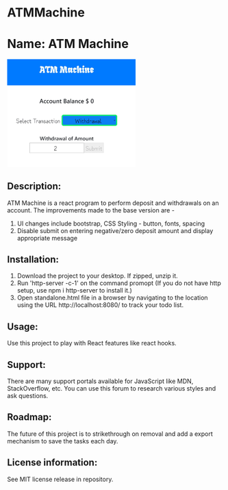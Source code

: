 # ATMMachine
# Name: ATM Machine
<img src="ATMMachine.JPG" width='300' />

## Description: 
ATM Machine is a react program to perform deposit and withdrawals on an account. The improvements made to the base version are -
1. UI changes include bootstrap, CSS Styling - button, fonts, spacing
2. Disable submit on entering negative/zero deposit amount and display appropriate message

## Installation: 
1. Download the project to your desktop. If zipped, unzip it. 
2. Run 'http-server -c-1' on the command promopt (If you do not have http setup, use npm i http-server to install it.)
2. Open standalone.html file in a browser by navigating to the location using the URL http://localhost:8080/ to track your todo list. 

## Usage: 
Use this project to play with React features like react hooks.

## Support: 
There are many support portals available for JavaScript like MDN, StackOverflow, etc. You can use this forum to research various styles and ask questions.

## Roadmap: 
The future of this project is to strikethrough on removal and add a export mechanism to save the tasks each day. 

## License information: 

See MIT license release in repository.
